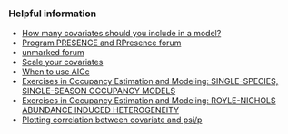 ### Helpful information

- [How many covariates should you include in a model?](https://youtu.be/tCh7rTu6fvQ?feature=shared)
- [Program PRESENCE and RPresence forum](http://www.phidot.org/forum/viewforum.php?f=14)
- [unmarked forum](https://groups.google.com/g/unmarked)
- [Scale your covariates](https://groups.google.com/g/unmarked/c/vvHQxFhY7W8)
- [When to use AICc](https://builtin.com/data-science/what-is-aic)
- [Exercises in Occupancy Estimation and Modeling: SINGLE-SPECIES, SINGLE-SEASON OCCUPANCY MODELS](https://www.uvm.edu/~tdonovan/Occupancy%20Exercises/Exercise3/Exercise%203.%20%20Single-Species,%20Single-Season%20Occupancy%20Models.pdf)
- [Exercises in Occupancy Estimation and Modeling: ROYLE-NICHOLS ABUNDANCE INDUCED
HETEROGENEITY](https://www.uvm.edu/~tdonovan/Occupancy%20Exercises/Exercise7/Exercise%207.%20%20Royle-Nichols%20Abundance%20Induced%20Heterogeneity.pdf)
- [Plotting correlation between covariate and psi/p](http://www.phidot.org/forum/viewtopic.php?f=11&t=4351#p14475)
 
